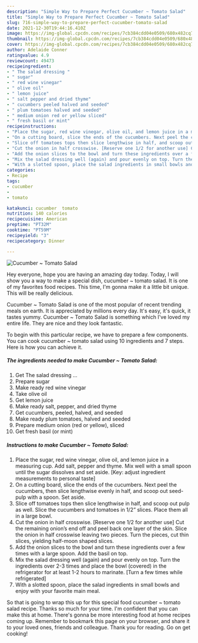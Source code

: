 ```yaml
---
description: "Simple Way to Prepare Perfect Cucumber ~ Tomato Salad"
title: "Simple Way to Prepare Perfect Cucumber ~ Tomato Salad"
slug: 716-simple-way-to-prepare-perfect-cucumber-tomato-salad
date: 2021-12-30T19:44:16.410Z
image: https://img-global.cpcdn.com/recipes/7cb384cdd04e0509/680x482cq70/cucumber-tomato-salad-recipe-main-photo.jpg
thumbnail: https://img-global.cpcdn.com/recipes/7cb384cdd04e0509/680x482cq70/cucumber-tomato-salad-recipe-main-photo.jpg
cover: https://img-global.cpcdn.com/recipes/7cb384cdd04e0509/680x482cq70/cucumber-tomato-salad-recipe-main-photo.jpg
author: Adelaide Conner
ratingvalue: 4.9
reviewcount: 49473
recipeingredient:
- " The salad dressing "
- " sugar"
- " red wine vinegar"
- " olive oil"
- " lemon juice"
- " salt pepper and dried thyme"
- " cucumbers peeled halved and seeded"
- " plum tomatoes halved and seeded"
- " medium onion red or yellow sliced"
- " fresh basil or mint"
recipeinstructions:
- "Place the sugar, red wine vinegar, olive oil, and lemon juice in a measuring cup. Add salt, pepper and thyme. Mix well with a small spoon until the sugar dissolves and set aside. [Key: adjust ingredient measurements to personal taste]"
- "On a cutting board, slice the ends of the cucumbers. Next peel the cucumbers, then slice lengthwise evenly in half, and scoop out seed-pulp with a spoon. Set aside."
- "Slice off tomatoes tops then slice lengthwise in half, and scoop out pulp as well. Slice the cucumbers and tomatoes in 1/2” slices. Place them all in a large bowl."
- "Cut the onion in half crosswise. [Reserve one 1/2 for another use] Cut the remaining onion’s end off and peel back one layer of the skin. Slice the onion in half crosswise leaving two pieces. Turn the pieces, cut thin slices, yielding half-moon shaped slices."
- "Add the onion slices to the bowl and turn these ingredients over a few times with a large spoon. Add the basil on top."
- "Mix the salad dressing well (again) and pour evenly on top. Turn the ingredients over 2-3 times and place the bowl (covered) in the refrigerator for at least 1-2 hours to marinate. [Turn a few times while refrigerated]"
- "With a slotted spoon, place the salad ingredients in small bowls and enjoy with your favorite main meal."
categories:
- Recipe
tags:
- cucumber
- 
- tomato

katakunci: cucumber  tomato 
nutrition: 140 calories
recipecuisine: American
preptime: "PT32M"
cooktime: "PT59M"
recipeyield: "3"
recipecategory: Dinner

---
```



![Cucumber ~ Tomato Salad](https://img-global.cpcdn.com/recipes/7cb384cdd04e0509/680x482cq70/cucumber-tomato-salad-recipe-main-photo.jpg)

Hey everyone, hope you are having an amazing day today. Today, I will show you a way to make a special dish, cucumber ~ tomato salad. It is one of my favorites food recipes. This time, I'm gonna make it a little bit unique. This will be really delicious.



Cucumber ~ Tomato Salad is one of the most popular of recent trending meals on earth. It is appreciated by millions every day. It's easy, it's quick, it tastes yummy. Cucumber ~ Tomato Salad is something which I've loved my entire life. They are nice and they look fantastic.


To begin with this particular recipe, we have to prepare a few components. You can cook cucumber ~ tomato salad using 10 ingredients and 7 steps. Here is how you can achieve it.

<!--inarticleads1-->

##### The ingredients needed to make Cucumber ~ Tomato Salad:

1. Get  The salad dressing …
1. Prepare  sugar
1. Make ready  red wine vinegar
1. Take  olive oil
1. Get  lemon juice
1. Make ready  salt, pepper, and dried thyme
1. Get  cucumbers, peeled, halved, and seeded
1. Make ready  plum tomatoes, halved and seeded
1. Prepare  medium onion (red or yellow), sliced
1. Get  fresh basil (or mint)




<!--inarticleads2-->

##### Instructions to make Cucumber ~ Tomato Salad:

1. Place the sugar, red wine vinegar, olive oil, and lemon juice in a measuring cup. Add salt, pepper and thyme. Mix well with a small spoon until the sugar dissolves and set aside. [Key: adjust ingredient measurements to personal taste]
1. On a cutting board, slice the ends of the cucumbers. Next peel the cucumbers, then slice lengthwise evenly in half, and scoop out seed-pulp with a spoon. Set aside.
1. Slice off tomatoes tops then slice lengthwise in half, and scoop out pulp as well. Slice the cucumbers and tomatoes in 1/2” slices. Place them all in a large bowl.
1. Cut the onion in half crosswise. [Reserve one 1/2 for another use] Cut the remaining onion’s end off and peel back one layer of the skin. Slice the onion in half crosswise leaving two pieces. Turn the pieces, cut thin slices, yielding half-moon shaped slices.
1. Add the onion slices to the bowl and turn these ingredients over a few times with a large spoon. Add the basil on top.
1. Mix the salad dressing well (again) and pour evenly on top. Turn the ingredients over 2-3 times and place the bowl (covered) in the refrigerator for at least 1-2 hours to marinate. [Turn a few times while refrigerated]
1. With a slotted spoon, place the salad ingredients in small bowls and enjoy with your favorite main meal.




So that is going to wrap this up for this special food cucumber ~ tomato salad recipe. Thanks so much for your time. I'm confident that you can make this at home. There's gonna be more interesting food at home recipes coming up. Remember to bookmark this page on your browser, and share it to your loved ones, friends and colleague. Thank you for reading. Go on get cooking!
